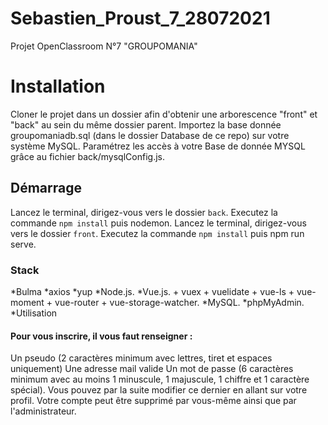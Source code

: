 # Sebastien_Proust_7_28072021

Projet OpenClassroom N°7 "GROUPOMANIA"

# Installation

Cloner le projet dans un dossier afin d'obtenir une arborescence "front" et "back" au sein du même dossier parent.
Importez la base donnée groupomaniadb.sql (dans le dossier Database de ce repo) sur votre système MySQL.
Paramétrez les accès à votre Base de donnée MYSQL grâce au fichier back/mysqlConfig.js.

## Démarrage

Lancez le terminal, dirigez-vous vers le dossier ``back``. Executez la commande ``npm install`` puis nodemon.
Lancez le terminal, dirigez-vous vers le dossier ``front``. Executez la commande ``npm install`` puis npm run serve.

### Stack

*Bulma
*axios
*yup
*Node.js.
*Vue.js. + vuex + vuelidate + vue-ls + vue-moment + vue-router + vue-storage-watcher.
*MySQL.
*phpMyAdmin.
*Utilisation

#### Pour vous inscrire, il vous faut renseigner :

Un pseudo (2 caractères minimum avec lettres, tiret et espaces uniquement)
Une adresse mail valide
Un mot de passe (6 caractères minimum avec au moins 1 minuscule, 1 majuscule, 1 chiffre et 1 caractère spécial). Vous pouvez par la suite modifier ce dernier en allant sur votre profil. Votre compte peut être supprimé par vous-même ainsi que par l'administrateur.
